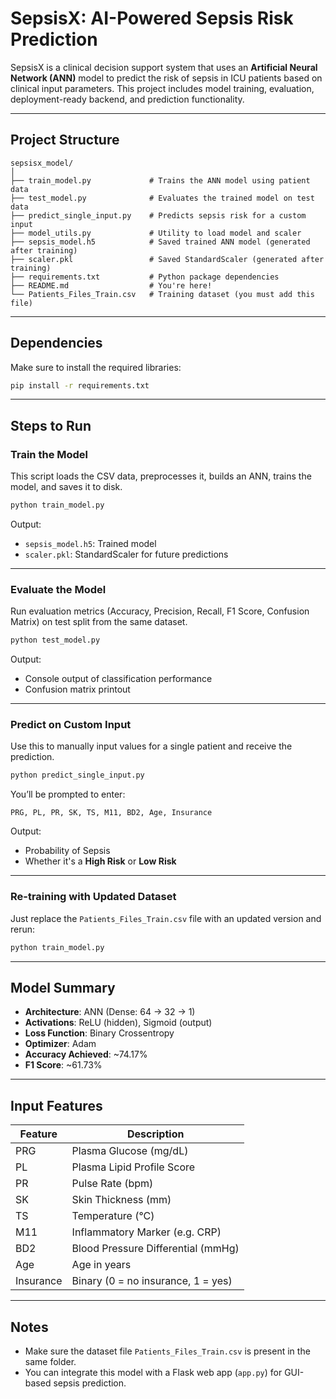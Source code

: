 #  SepsisX: AI-Powered Sepsis Risk Prediction

SepsisX is a clinical decision support system that uses an **Artificial Neural Network (ANN)** model to predict the risk of sepsis in ICU patients based on clinical input parameters. This project includes model training, evaluation, deployment-ready backend, and prediction functionality.

---

## Project Structure

```
sepsisx_model/
│
├── train_model.py             # Trains the ANN model using patient data
├── test_model.py              # Evaluates the trained model on test data
├── predict_single_input.py    # Predicts sepsis risk for a custom input
├── model_utils.py             # Utility to load model and scaler
├── sepsis_model.h5            # Saved trained ANN model (generated after training)
├── scaler.pkl                 # Saved StandardScaler (generated after training)
├── requirements.txt           # Python package dependencies
├── README.md                  # You're here!
└── Patients_Files_Train.csv   # Training dataset (you must add this file)
```

---

##  Dependencies

Make sure to install the required libraries:

```bash
pip install -r requirements.txt
```

---

##  Steps to Run

###  Train the Model

This script loads the CSV data, preprocesses it, builds an ANN, trains the model, and saves it to disk.

```bash
python train_model.py
```

 Output:
- `sepsis_model.h5`: Trained model  
- `scaler.pkl`: StandardScaler for future predictions

---

###  Evaluate the Model

Run evaluation metrics (Accuracy, Precision, Recall, F1 Score, Confusion Matrix) on test split from the same dataset.

```bash
python test_model.py
```

Output:
- Console output of classification performance  
- Confusion matrix printout

---

###  Predict on Custom Input

Use this to manually input values for a single patient and receive the prediction.

```bash
python predict_single_input.py
```

You’ll be prompted to enter:

```
PRG, PL, PR, SK, TS, M11, BD2, Age, Insurance
```

 Output:
- Probability of Sepsis
- Whether it's a **High Risk** or **Low Risk**

---

###  Re-training with Updated Dataset

Just replace the `Patients_Files_Train.csv` file with an updated version and rerun:

```bash
python train_model.py
```

---

## Model Summary

- **Architecture**: ANN (Dense: 64 → 32 → 1)
- **Activations**: ReLU (hidden), Sigmoid (output)
- **Loss Function**: Binary Crossentropy
- **Optimizer**: Adam
- **Accuracy Achieved**: ~74.17%
- **F1 Score**: ~61.73%

---

## Input Features

| Feature    | Description                          |
|------------|--------------------------------------|
| PRG        | Plasma Glucose (mg/dL)               |
| PL         | Plasma Lipid Profile Score           |
| PR         | Pulse Rate (bpm)                     |
| SK         | Skin Thickness (mm)                  |
| TS         | Temperature (°C)                     |
| M11        | Inflammatory Marker (e.g. CRP)       |
| BD2        | Blood Pressure Differential (mmHg)   |
| Age        | Age in years                         |
| Insurance  | Binary (0 = no insurance, 1 = yes)   |

---

##  Notes

- Make sure the dataset file `Patients_Files_Train.csv` is present in the same folder.
- You can integrate this model with a Flask web app (`app.py`) for GUI-based sepsis prediction.